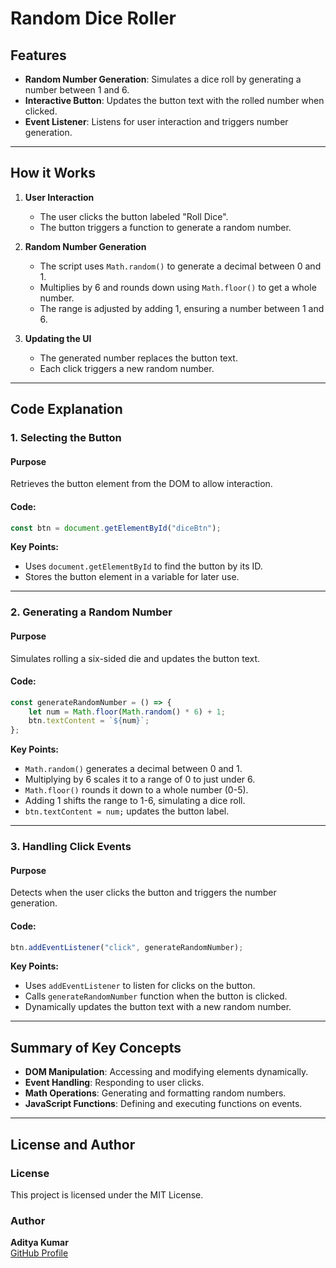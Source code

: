 # Random Dice Roller

## Features

- **Random Number Generation**: Simulates a dice roll by generating a number between 1 and 6.
- **Interactive Button**: Updates the button text with the rolled number when clicked.
- **Event Listener**: Listens for user interaction and triggers number generation.

---

## How it Works

1. **User Interaction**
   - The user clicks the button labeled "Roll Dice".
   - The button triggers a function to generate a random number.

2. **Random Number Generation**
   - The script uses `Math.random()` to generate a decimal between 0 and 1.
   - Multiplies by 6 and rounds down using `Math.floor()` to get a whole number.
   - The range is adjusted by adding 1, ensuring a number between 1 and 6.

3. **Updating the UI**
   - The generated number replaces the button text.
   - Each click triggers a new random number.

---

## Code Explanation

### 1. Selecting the Button

#### Purpose
Retrieves the button element from the DOM to allow interaction.

#### Code:
```javascript
const btn = document.getElementById("diceBtn");
```

**Key Points:**
- Uses `document.getElementById` to find the button by its ID.
- Stores the button element in a variable for later use.

---

### 2. Generating a Random Number

#### Purpose
Simulates rolling a six-sided die and updates the button text.

#### Code:
```javascript
const generateRandomNumber = () => {
    let num = Math.floor(Math.random() * 6) + 1;
    btn.textContent = `${num}`;
};
```

**Key Points:**
- `Math.random()` generates a decimal between 0 and 1.
- Multiplying by 6 scales it to a range of 0 to just under 6.
- `Math.floor()` rounds it down to a whole number (0-5).
- Adding 1 shifts the range to 1-6, simulating a dice roll.
- `btn.textContent = num;` updates the button label.

---

### 3. Handling Click Events

#### Purpose
Detects when the user clicks the button and triggers the number generation.

#### Code:
```javascript
btn.addEventListener("click", generateRandomNumber);
```

**Key Points:**
- Uses `addEventListener` to listen for clicks on the button.
- Calls `generateRandomNumber` function when the button is clicked.
- Dynamically updates the button text with a new random number.

---

## Summary of Key Concepts

- **DOM Manipulation**: Accessing and modifying elements dynamically.
- **Event Handling**: Responding to user clicks.
- **Math Operations**: Generating and formatting random numbers.
- **JavaScript Functions**: Defining and executing functions on events.

---

## License and Author

### License
This project is licensed under the MIT License.

### Author
**Aditya Kumar**  
[GitHub Profile](https://github.com/itsadityakr)


